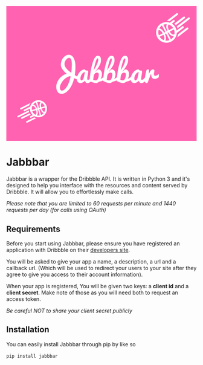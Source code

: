 <img src="https://github.com/Zabanaa/jabbbar/blob/develop/Jabbbar.png"
style="display: block; margin: 0 auto;">

# Jabbbar

Jabbbar is a wrapper for the Dribbble API. It is written in Python 3 and it's designed to
help you interface with the resources and content served by Dribbble. It will allow you to
effortlessly make calls.

_Please note that you are limited to 60 requests per minute and 1440 requests per day (for
calls using OAuth)_

## Requirements

Before you start using Jabbbar, please ensure you have registered an application with
Dribbble on their [developers site][1].

You will be asked to give your app a name, a description, a url and a callback url. (Which
will be used to redirect your users to your site after they agree to give you access to
their account information).

When your app is registered, You will be given two keys: a **client id** and a **client secret**. Make note of
those as you will need both to request an access token.

_Be careful NOT to share your client secret publicly_

[1]: http://developer.dribbble.com/

## Installation

You can easily install Jabbbar through pip by like so
```bash
pip install jabbbar
```



